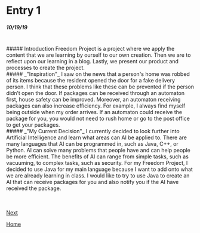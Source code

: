 # Entry 1
##### 10/19/19

<br>
##### Introduction
Freedom Project is a project where we apply the content that we are learning by ourself to our own creation. Then we are to reflect upon our learning in a blog. Lastly, we present our product and processes to create the project.

<br>
##### _"Inspiration"_
I saw on the news that a person's home was robbed of its items because the resident opened the door for a fake delivery person. I think that these problems like these can be prevented if the person didn’t open the door. If packages can be received through an automaton first, house safety can be improved. Moreover, an automaton receiving packages can also increase efficiency. For example, I always find myself being outside when my order arrives. If an automaton could receive the package for you, you would not need to rush home or go to the post office to get your packages.


<br>
##### _"My Current Decision"_
I currently decided to look further into Artificial Intelligence and learn what areas can AI be applied to. There are many languages that AI can be programmed in, such as Java, C++, or Python. AI can solve many problems that people have and can help people be more efficient. The benefits of AI can range from simple tasks, such as vacuuming, to complex tasks, such as security. For my Freedom Project, I decided to use Java for my main language because I want to add onto what we are already learning in class. I would like to try to use Java to create an AI that can receive packages for you and also notify you if the AI have received the package.

<br><br>
[Next](entry02.md)

[Home](../README.md)
